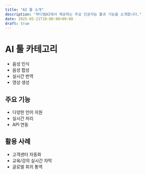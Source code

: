 ```yaml
---
title: "AI 툴 소개"
description: "파디엠AI에서 제공하는 주요 인공지능 툴과 기능을 소개합니다."
date: 2025-05-21T10:00:00+09:00
draft: true
---
```


# AI 툴 카테고리

- 음성 인식
- 음성 합성
- 실시간 번역
- 영상 생성

## 주요 기능

- 다양한 언어 지원
- 실시간 처리
- API 연동

## 활용 사례

- 고객센터 자동화
- 교육/강의 실시간 자막
- 글로벌 회의 통역 
